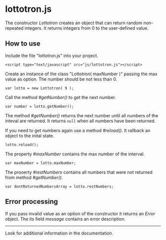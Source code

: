 # lottotron.js

The constructor *Lottotron* creates an object that can return random non-repeated integers.
It returns integers from 0 to the user-defined value.

## How to use

Include the file "lottotron.js" into your project.

    <script type="text/javascript" src="js/lottotron.js"></script>

Create an instance of the class "Lottotron( maxNumber )" passing the max value as option. The number should be not less than 0.

    var lotto = new Lottotron( 9 );
    
Call the method *#getNumber()* to get the next number.

    var number = lotto.getNumber();
    
The method *#getNumber()* returns the next number until all numbers of the inteval are returned. It returns ```null``` when all numbers have been returned.

If you need to get numbers again use a method *#reload()*. It rallback an object to the inital state.

    lotto.reload();
    
The property *#maxNumber* contains the max number of the interval.

    var maxNumber = lotto.maxNumber;
     
The prooerty *#restNumbers* contains all numbers that were not returned from method *#getNumber()*.

    var dontReturnedNumbersArray = lotto.restNumbers;
    
## Error processing

If you pass invalid value as an option of the constructor it returns an *Error* object. The its field *message* contains an error description.

***

Look for additional information in the documentation.
